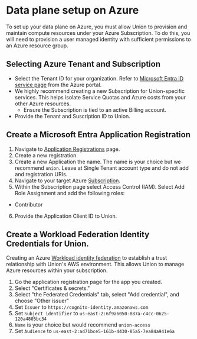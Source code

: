 # Data plane setup on Azure

To set up your data plane on Azure, you must allow Union to provision and maintain compute resources under your Azure Subscription. To do this, you will need to provision a user managed identity with sufficient permissions to an Azure resource group.

## Selecting Azure Tenant and Subscription

* Select the Tenant ID for your organization. Refer to [Microsoft Entra ID service page](https://portal.azure.com/#view/Microsoft_AAD_IAM/ActiveDirectoryMenuBlade/~/Overview) from the Azure portal.
* We highly recommend creating a new Subscription for Union-specific services. This helps isolate Service Quotas and Azure costs from your other Azure resources.
  * Ensure the Subscription is tied to an active Billing account.
* Provide the Tenant and Suscription ID to Union.

<!-- TODO(MIKE) ### Azure CLI Steps -->

## Create a Microsoft Entra Application Registration

1. Navigate to [Application Registrations](https://entra.microsoft.com/#view/Microsoft_AAD_RegisteredApps/ApplicationsListBlade/quickStartType~/null/sourceType/Microsoft_AAD_IAM) page.
2. Create a new registration
3. Create a new Application the name. The name is your choice but we recommend `union`. Leave at Single Tenant account type and do not add and registration URIs.
4. Navigate to your target Azure [Subscription](https://portal.azure.com/#view/Microsoft_Azure_Billing/SubscriptionsBladeV2).
5. Within the Subscription page select Access Control (IAM). Select Add Role Assignment and add the following roles:

  * Contributor

6. Provide the Application Client ID to Union.

<!-- TODO(MIKE) ### Azure CLI Steps -->

## Create a Workload Federation Identity Credentials for Union.

Creating an Azure [Workload identity federation](https://learn.microsoft.com/en-us/entra/workload-id/workload-identity-federation) to establish a trust relationship with Union's
AWS environment. This allows Union to manage Azure resources within your subscription.

1. Go the application registration page for the app you created.
2. Select "Certificates & secrets."
3. Select "the Federated Credentials" tab, select "Add credential", and choose "Other issuer"
4. Set `Issuer` to `https://cognito-identity.amazonaws.com`
5. Set `Subject identifier` to `us-east-2:6f9a6050-887a-c4cc-0625-120a4805bc34`
6. `Name` is your choice but would recommend `union-access`
7. Set `Audience` to `us-east-2:ad71bce5-161b-4430-85a5-7ea84a941e6a`
